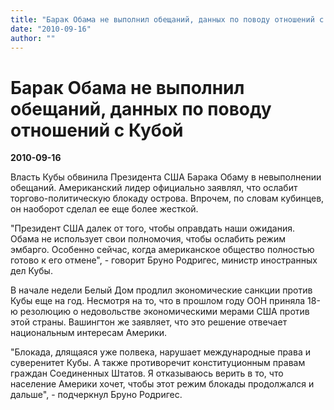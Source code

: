 ```yaml
---
title: "Барак Обама не выполнил обещаний, данных по поводу отношений с Кубой"
date: "2010-09-16"
author: ""
---
```


# Барак Обама не выполнил обещаний, данных по поводу отношений с Кубой

**2010-09-16** 

Власть Кубы обвинила Президента США Барака Обаму в невыполнении обещаний. Американский лидер официально заявлял, что ослабит торгово-политическую блокаду острова. Впрочем, по словам кубинцев, он наоборот сделал ее еще более жесткой.

"Президент США далек от того, чтобы оправдать наши ожидания. Обама не использует свои полномочия, чтобы ослабить режим эмбарго. Особенно сейчас, когда американское общество полностью готово к его отмене", - говорит Бруно Родригес, министр иностранных дел Кубы.

В начале недели Белый Дом продлил экономические санкции против Кубы еще на год. Несмотря на то, что в прошлом году ООН приняла 18-ю резолюцию о недовольстве экономическими мерами США против этой страны. Вашингтон же заявляет, что это решение отвечает национальным интересам Америки.

"Блокада, длящаяся уже полвека, нарушает международные права и суверенитет Кубы. А также противоречит конституционным правам граждан Соединенных Штатов. Я отказываюсь верить в то, что население Америки хочет, чтобы этот режим блокады продолжался и дальше", - подчеркнул Бруно Родригес.